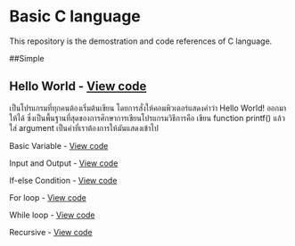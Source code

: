 # Basic C language  
This repository is the demostration and code references of C language.

##Simple 

Hello World - [View code](Simple/helloworld.c)
----------
เป็นโปรแกรมที่ทุกคนต้องเริ่มต้นเขียน โดยการสั่งให้คอมพิวเตอร์แสดงคำว่า Hello World! ออกมาให้ได้ ซึ่งเป็นพื้นฐานที่สุดของการศึกษาการเขียนโปรแกรมวิธีการคือ เขียน function printf() แล้วใส่ argument เป็นคำที่เราต้องการให้มันแสดงเข้าไป 

Basic Variable - [View code](Simple/var.c)

Input and Output - [View code](Simple/io.c)

If-else Condition - [View code](Simple/if.c)

For loop - [View code](Simple/for.c)

While loop - [View code](Simple/while.c)

Recursive - [View code](Simple/recursive.c)

